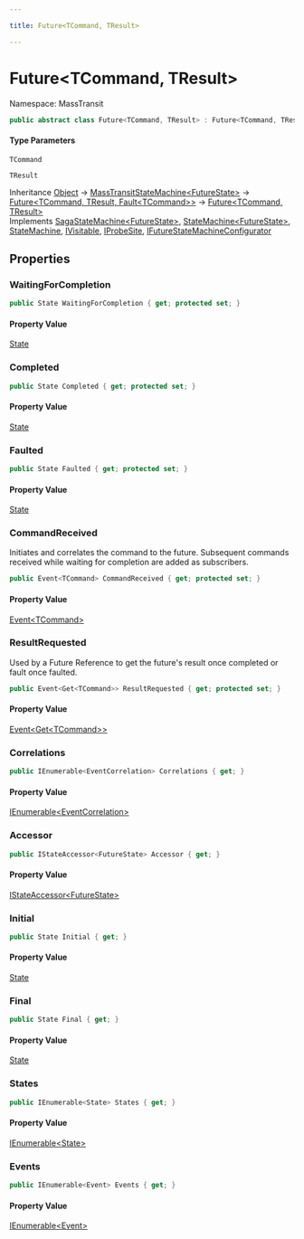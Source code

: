 ```yaml
---

title: Future<TCommand, TResult>

---
```


# Future\<TCommand, TResult\>

Namespace: MassTransit

```csharp
public abstract class Future<TCommand, TResult> : Future<TCommand, TResult, Fault<TCommand>>, SagaStateMachine<FutureState>, StateMachine<FutureState>, StateMachine, IVisitable, IProbeSite, IFutureStateMachineConfigurator
```

#### Type Parameters

`TCommand`<br/>

`TResult`<br/>

Inheritance [Object](https://learn.microsoft.com/en-us/dotnet/api/system.object) → [MassTransitStateMachine\<FutureState\>](../masstransit/masstransitstatemachine-1) → [Future\<TCommand, TResult, Fault\<TCommand\>\>](../masstransit/future-3) → [Future\<TCommand, TResult\>](../masstransit/future-2)<br/>
Implements [SagaStateMachine\<FutureState\>](../../masstransit-abstractions/masstransit/sagastatemachine-1), [StateMachine\<FutureState\>](../../masstransit-abstractions/masstransit/statemachine-1), [StateMachine](../../masstransit-abstractions/masstransit/statemachine), [IVisitable](../../masstransit-abstractions/masstransit/ivisitable), [IProbeSite](../../masstransit-abstractions/masstransit/iprobesite), [IFutureStateMachineConfigurator](../masstransit-futures/ifuturestatemachineconfigurator)

## Properties

### **WaitingForCompletion**

```csharp
public State WaitingForCompletion { get; protected set; }
```

#### Property Value

[State](../../masstransit-abstractions/masstransit/state)<br/>

### **Completed**

```csharp
public State Completed { get; protected set; }
```

#### Property Value

[State](../../masstransit-abstractions/masstransit/state)<br/>

### **Faulted**

```csharp
public State Faulted { get; protected set; }
```

#### Property Value

[State](../../masstransit-abstractions/masstransit/state)<br/>

### **CommandReceived**

Initiates and correlates the command to the future. Subsequent commands received while waiting for completion
 are added as subscribers.

```csharp
public Event<TCommand> CommandReceived { get; protected set; }
```

#### Property Value

[Event\<TCommand\>](../../masstransit-abstractions/masstransit/event-1)<br/>

### **ResultRequested**

Used by a Future Reference to get the future's result once completed or fault once faulted.

```csharp
public Event<Get<TCommand>> ResultRequested { get; protected set; }
```

#### Property Value

[Event\<Get\<TCommand\>\>](../../masstransit-abstractions/masstransit/event-1)<br/>

### **Correlations**

```csharp
public IEnumerable<EventCorrelation> Correlations { get; }
```

#### Property Value

[IEnumerable\<EventCorrelation\>](https://learn.microsoft.com/en-us/dotnet/api/system.collections.generic.ienumerable-1)<br/>

### **Accessor**

```csharp
public IStateAccessor<FutureState> Accessor { get; }
```

#### Property Value

[IStateAccessor\<FutureState\>](../../masstransit-abstractions/masstransit/istateaccessor-1)<br/>

### **Initial**

```csharp
public State Initial { get; }
```

#### Property Value

[State](../../masstransit-abstractions/masstransit/state)<br/>

### **Final**

```csharp
public State Final { get; }
```

#### Property Value

[State](../../masstransit-abstractions/masstransit/state)<br/>

### **States**

```csharp
public IEnumerable<State> States { get; }
```

#### Property Value

[IEnumerable\<State\>](https://learn.microsoft.com/en-us/dotnet/api/system.collections.generic.ienumerable-1)<br/>

### **Events**

```csharp
public IEnumerable<Event> Events { get; }
```

#### Property Value

[IEnumerable\<Event\>](https://learn.microsoft.com/en-us/dotnet/api/system.collections.generic.ienumerable-1)<br/>
